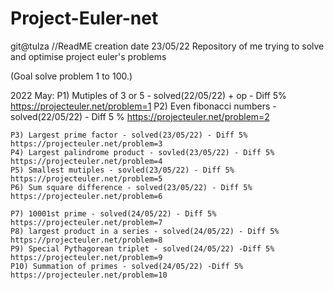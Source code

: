 # Project-Euler-net 
git@tulza
//ReadME creation date 23/05/22 
Repository of me trying to solve and optimise project euler's problems

(Goal solve problem 1 to 100.)

2022 May:
	P1) Mutiples of 3 or 5 - solved(22/05/22) + op - Diff 5%			https://projecteuler.net/problem=1 
	P2) Even fibonacci numbers - solved(22/05/22) - Diff 5 %            https://projecteuler.net/problem=2		
	
	P3) Largest prime factor - solved(23/05/22) - Diff 5%               https://projecteuler.net/problem=3									
	P4) Largest palindrome product - sovled(23/05/22) - Diff 5%         https://projecteuler.net/problem=4									
	P5) Smallest mutiples - sovled(23/05/22) - Diff 5%                  https://projecteuler.net/problem=5 
	P6) Sum square difference - solved(23/05/22) - Diff 5%              https://projecteuler.net/problem=6 		
	
	P7) 10001st prime - solved(24/05/22) - Diff 5%						https://projecteuler.net/problem=7 
	P8) largest product in a series - solved(24/05/22) - Diff 5%        https://projecteuler.net/problem=8   
	P9) Special Pythagorean triplet - solved(24/05/22) -Diff 5%			https://projecteuler.net/problem=9
	P10) Summation of primes - solved(24/05/22) -Diff 5%				https://projecteuler.net/problem=10